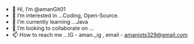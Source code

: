 - 👋 Hi, I’m @amanGit01
- 👀 I’m interested in ...Coding, Open-Source.
- 🌱 I’m currently learning ...Java 
- 💞️ I’m looking to collaborate on ...
- 📫 How to reach me ...IG - aman._ig , email - amanjots329@gmail.com

<!---
amanGit01/amanGit01 is a ✨ special ✨ repository because its `README.md` (this file) appears on your GitHub profile.
You can click the Preview link to take a look at your changes.
--->
